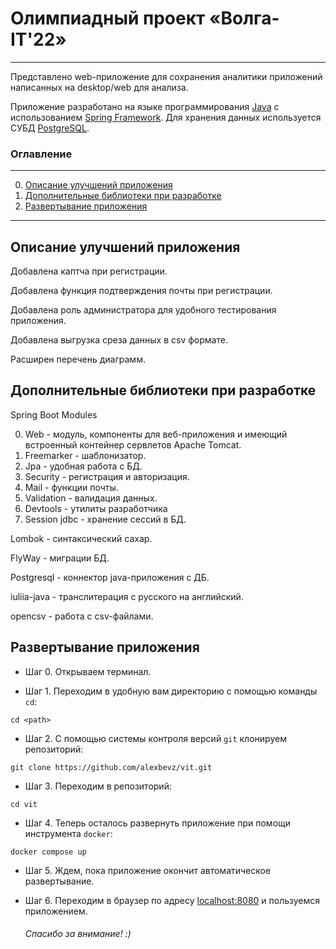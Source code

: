# Олимпиадный проект «Волга-IT'22»
____

Представлено web-приложение для сохранения аналитики приложений 
написанных на desktop/web для анализа.

Приложение разработано на языке программирования 
[Java](https://ru.wikipedia.org/wiki/Java) с использованием 
[Spring Framework](https://ru.wikipedia.org/wiki/Spring_Framework).
Для хранения данных используется СУБД [PostgreSQL](https://ru.wikipedia.org/wiki/PostgreSQL).

### Оглавление

---
0. [Описание улучшений приложения](#Описание-улучшений-приложения)
1. [Дополнительные библиотеки при разработке](#Дополнительные-библиотеки-при-разработке)
2. [Развертывание приложения](#Развертывание-приложения)
---

## Описание улучшений приложения

Добавлена каптча при регистрации.

Добавлена функция подтверждения почты при регистрации.

Добавлена роль администратора для удобного тестирования приложения.

Добавлена выгрузка среза данных в csv формате.

Расширен перечень диаграмм.

## Дополнительные библиотеки при разработке

Spring Boot Modules

0. Web - модуль, компоненты для веб-приложения и имеющий встроенный контейнер сервлетов Apache Tomcat.
1. Freemarker - шаблонизатор.
2. Jpa - удобная работа с БД.
3. Security - регистрация и авторизация.
4. Mail - функции почты.
5. Validation - валидация данных.
6. Devtools - утилиты разработчика
7. Session jdbc - хранение сессий в БД.

Lombok - синтаксический сахар.

FlyWay - миграции БД.

Postgresql - коннектор java-приложения c ДБ.

iuliia-java - транслитерация с русского на английский.

opencsv - работа с csv-файлами.

## Развертывание приложения

- Шаг 0.
Открываем терминал. 

- Шаг 1.
Переходим в удобную вам директорию с помощью команды `cd`:
```shell
cd <path>
```

- Шаг 2.
С помощью системы контроля версий `git` клонируем репозиторий:
```shell
git clone https://github.com/alexbevz/vit.git
```

- Шаг 3.
Переходим в репозиторий:
```shell
cd vit
```

- Шаг 4.
Теперь осталось развернуть приложение при помощи инструмента `docker`:
```shell
docker compose up 
```

- Шаг 5.
Ждем, пока приложение окончит автоматическое развертывание.

- Шаг 6.
Переходим в браузер по адресу <localhost:8080> и пользуемся приложением.

    ###### Спасибо за внимание! :)